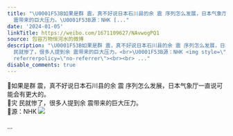 ```yaml
---
title: "\U0001F53B如果是群 震，真不好说日本石川县的余 震 序列怎么发展，日本气象厅一直说可能会有更大的。\U0001F53B灾 民就惨了，很多人提到余
  震带来的巨大压力。\U0001F53B源：NHK [..."
date: '2024-01-05'
linkTitle: https://weibo.com/1671109627/NAvwogPQ1
source: 包容万物恒河水的微博
description: "\U0001F53B如果是群 震，真不好说日本石川县的余 震 序列怎么发展，日本气象厅一直说可能会有更大的。<br>\U0001F53B灾
  民就惨了，很多人提到余 震带来的巨大压力。<br>\U0001F53B源：NHK <img style=\"\" src=\"https://tvax3.sinaimg.cn/large/639b1bfbgy1hljb9z5ejuj20zu1ffwos.jpg\"
  referrerpolicy=\"no-referrer\"><br><br> ..."
disable_comments: true
---
```

🔻如果是群 震，真不好说日本石川县的余 震 序列怎么发展，日本气象厅一直说可能会有更大的。<br>🔻灾 民就惨了，很多人提到余 震带来的巨大压力。<br>🔻源：NHK <img style="" src="https://tvax3.sinaimg.cn/large/639b1bfbgy1hljb9z5ejuj20zu1ffwos.jpg" referrerpolicy="no-referrer"><br><br> ...